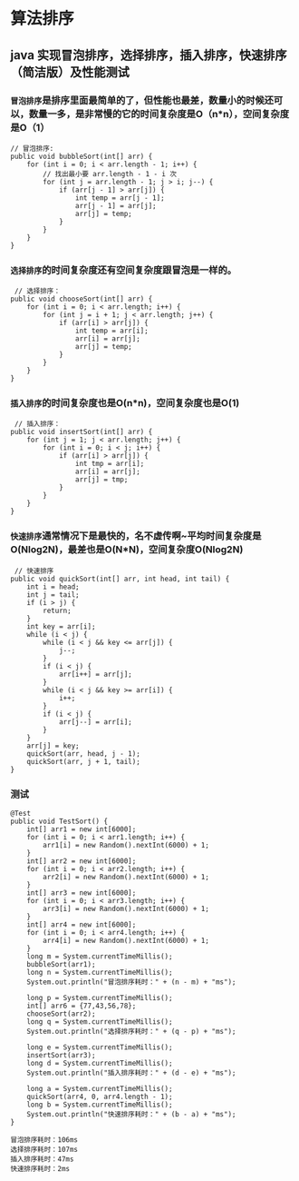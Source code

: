 # 算法排序

## java 实现冒泡排序，选择排序，插入排序，快速排序（简洁版）及性能测试

### `冒泡排序`是排序里面最简单的了，但性能也最差，数量小的时候还可以，数量一多，是非常慢的它的时间复杂度是O（n*n），空间复杂度是O（1）


    // 冒泡排序:
    public void bubbleSort(int[] arr) {
        for (int i = 0; i < arr.length - 1; i++) {
        	// 找出最小要 arr.length - 1 - i 次
            for (int j = arr.length - 1; j > i; j--) {
                if (arr[j - 1] > arr[j]) {
                    int temp = arr[j - 1];
                    arr[j - 1] = arr[j];
                    arr[j] = temp;
                }
            }
        }
    }

### `选择排序`的时间复杂度还有空间复杂度跟冒泡是一样的。


	 // 选择排序：
    public void chooseSort(int[] arr) {
        for (int i = 0; i < arr.length; i++) {
            for (int j = i + 1; j < arr.length; j++) {
                if (arr[i] > arr[j]) {
                    int temp = arr[i];
                    arr[i] = arr[j];
                    arr[j] = temp;
                }
            }
        }
    }
    
    
### `插入排序`的时间复杂度也是O(n*n)，空间复杂度也是O(1)


	 // 插入排序：
    public void insertSort(int[] arr) {
        for (int j = 1; j < arr.length; j++) {
            for (int i = 0; i < j; i++) {
                if (arr[i] > arr[j]) {
                    int tmp = arr[i];
                    arr[i] = arr[j];
                    arr[j] = tmp;
                }
            }
        }
    }
    
    
### `快速排序`通常情况下是最快的，名不虚传啊~平均时间复杂度是 O(Nlog2N)，最差也是O(N*N)，空间复杂度O(Nlog2N)

	 // 快速排序
    public void quickSort(int[] arr, int head, int tail) {
        int i = head;
        int j = tail;
        if (i > j) {
            return;
        }
        int key = arr[i];
        while (i < j) {
            while (i < j && key <= arr[j]) {
                j--;
            }
            if (i < j) {
                arr[i++] = arr[j];
            }
            while (i < j && key >= arr[i]) {
                i++;
            }
            if (i < j) {
                arr[j--] = arr[i];
            }
        }
        arr[j] = key;
        quickSort(arr, head, j - 1);
        quickSort(arr, j + 1, tail);
    } 
    
    
### 测试

		
	@Test
    public void TestSort() {
        int[] arr1 = new int[6000];
        for (int i = 0; i < arr1.length; i++) {
            arr1[i] = new Random().nextInt(6000) + 1;
        }
        int[] arr2 = new int[6000];
        for (int i = 0; i < arr2.length; i++) {
            arr2[i] = new Random().nextInt(6000) + 1;
        }
        int[] arr3 = new int[6000];
        for (int i = 0; i < arr3.length; i++) {
            arr3[i] = new Random().nextInt(6000) + 1;
        }
        int[] arr4 = new int[6000];
        for (int i = 0; i < arr4.length; i++) {
            arr4[i] = new Random().nextInt(6000) + 1;
        }
        long m = System.currentTimeMillis();
        bubbleSort(arr1);
        long n = System.currentTimeMillis();
        System.out.println("冒泡排序耗时：" + (n - m) + "ms");

        long p = System.currentTimeMillis();
        int[] arr6 = {77,43,56,78};
        chooseSort(arr2);
        long q = System.currentTimeMillis();
        System.out.println("选择排序耗时：" + (q - p) + "ms");

        long e = System.currentTimeMillis();
        insertSort(arr3);
        long d = System.currentTimeMillis();
        System.out.println("插入排序耗时：" + (d - e) + "ms");

        long a = System.currentTimeMillis();
        quickSort(arr4, 0, arr4.length - 1);
        long b = System.currentTimeMillis();
        System.out.println("快速排序耗时：" + (b - a) + "ms");
    }
    
    冒泡排序耗时：106ms
	选择排序耗时：107ms
	插入排序耗时：47ms
	快速排序耗时：2ms
    